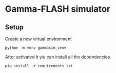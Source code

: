 # __Gamma-FLASH simulator__

## Setup
Create a new virtual environment
```
python -m venv gammasim_venv
```
After activated it yiu can install all the dependencies.
```
pip install -r requirements.txt
```

